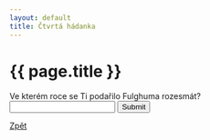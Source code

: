 ```yaml
---
layout: default
title: Čtvrtá hádanka
---
```

<div class="uvod">
<h1>{{ page.title }}</h1>

<p>
 <form name="myForm" onsubmit="return validateForm4()" method="post">
Ve kterém roce se Ti podařilo Fulghuma rozesmát? <input type="text" name="fname">
<input type="submit" value="Submit">
</form> 
</p>

 <a href="/uvody/fulghum_uvod.html">Zpět</a>

 </div>
<script src="/assets/js/hadanky_rf.js"></script> 